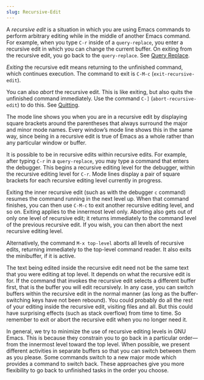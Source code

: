 ```yaml
---
slug: Recursive-Edit
---
```


A *recursive edit* is a situation in which you are using Emacs commands to perform arbitrary editing while in the middle of another Emacs command. For example, when you type `C-r` inside of a `query-replace`, you enter a recursive edit in which you can change the current buffer. On exiting from the recursive edit, you go back to the `query-replace`. See [Query Replace](Query-Replace).

*Exiting* the recursive edit means returning to the unfinished command, which continues execution. The command to exit is `C-M-c` (`exit-recursive-edit`).

You can also *abort* the recursive edit. This is like exiting, but also quits the unfinished command immediately. Use the command `C-]` (`abort-recursive-edit`) to do this. See [Quitting](Quitting).

The mode line shows you when you are in a recursive edit by displaying square brackets around the parentheses that always surround the major and minor mode names. Every window’s mode line shows this in the same way, since being in a recursive edit is true of Emacs as a whole rather than any particular window or buffer.

It is possible to be in recursive edits within recursive edits. For example, after typing `C-r` in a `query-replace`, you may type a command that enters the debugger. This begins a recursive editing level for the debugger, within the recursive editing level for `C-r`. Mode lines display a pair of square brackets for each recursive editing level currently in progress.

Exiting the inner recursive edit (such as with the debugger `c` command) resumes the command running in the next level up. When that command finishes, you can then use `C-M-c` to exit another recursive editing level, and so on. Exiting applies to the innermost level only. Aborting also gets out of only one level of recursive edit; it returns immediately to the command level of the previous recursive edit. If you wish, you can then abort the next recursive editing level.

Alternatively, the command `M-x top-level` aborts all levels of recursive edits, returning immediately to the top-level command reader. It also exits the minibuffer, if it is active.

The text being edited inside the recursive edit need not be the same text that you were editing at top level. It depends on what the recursive edit is for. If the command that invokes the recursive edit selects a different buffer first, that is the buffer you will edit recursively. In any case, you can switch buffers within the recursive edit in the normal manner (as long as the buffer-switching keys have not been rebound). You could probably do all the rest of your editing inside the recursive edit, visiting files and all. But this could have surprising effects (such as stack overflow) from time to time. So remember to exit or abort the recursive edit when you no longer need it.

In general, we try to minimize the use of recursive editing levels in GNU Emacs. This is because they constrain you to go back in a particular order—from the innermost level toward the top level. When possible, we present different activities in separate buffers so that you can switch between them as you please. Some commands switch to a new major mode which provides a command to switch back. These approaches give you more flexibility to go back to unfinished tasks in the order you choose.
